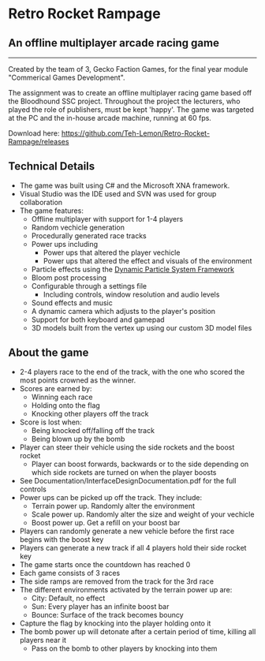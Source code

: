 # Retro Rocket Rampage
## An offline multiplayer arcade racing game
-----
Created by the team of 3, Gecko Faction Games, for the final year module "Commerical Games Development".

The assignment was to create an offline multiplayer racing game based off the Bloodhound SSC project. Throughout the project the lecturers, who played the role of publishers, must be kept 'happy'. The game was targeted at the PC and the in-house arcade machine, running at 60 fps.

Download here: https://github.com/Teh-Lemon/Retro-Rocket-Rampage/releases

## Technical Details
* The game was built using C# and the Microsoft XNA framework.
* Visual Studio was the IDE used and SVN was used for group collaboration
* The game features:
  * Offline multiplayer with support for 1-4 players
  * Random vechicle generation
  * Procedurally generated race tracks
  * Power ups including
    * Power ups that altered the player vechicle
    * Power ups that altered the effect and visuals of the environment
  * Particle effects using the [Dynamic Particle System Framework](http://www.xnaparticles.com/)
  * Bloom post processing
  * Configurable through a settings file
    * Including controls, window resolution and audio levels
  * Sound effects and music
  * A dynamic camera which adjusts to the player's position
  * Support for both keyboard and gamepad
  * 3D models built from the vertex up using our custom 3D model files

## About the game
* 2-4 players race to the end of the track, with the one who scored the most points crowned as the winner.
* Scores are earned by:
  * Winning each race
  * Holding onto the flag
  * Knocking other players off the track
* Score is lost when:
  * Being knocked off/falling off the track
  * Being blown up by the bomb
* Player can steer their vehicle using the side rockets and the boost rocket
  * Player can boost forwards, backwards or to the side depending on which side rockets are turned on when the player boosts
* See Documentation/InterfaceDesignDocumentation.pdf for the full controls
* Power ups can be picked up off the track. They include:
  * Terrain power up. Randomly alter the environment
  * Scale power up. Randomly alter the size and weight of your vechicle
  * Boost power up. Get a refill on your boost bar
* Players can randomly generate a new vehicle before the first race begins with the boost key
* Players can generate a new track if all 4 players hold their side rocket key
* The game starts once the countdown has reached 0
* Each game consists of 3 races
* The side ramps are removed from the track for the 3rd race
* The different environments activated by the terrain power up are:
  * City: Default, no effect
  * Sun: Every player has an infinite boost bar
  * Bounce: Surface of the track becomes bouncy
* Capture the flag by knocking into the player holding onto it
* The bomb power up will detonate after a certain period of time, killing all players near it
  * Pass on the bomb to other players by knocking into them
